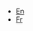 <ul>
    <li>
        <a href="#/" class="language-selector">En</a>
    </li>
    <li>
        <a href="#/fr/" class="language-selector">Fr</a>
    </li>
</ul>